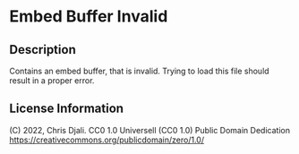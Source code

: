 # Embed Buffer Invalid

## Description

Contains an embed buffer, that is invalid. Trying to load this file should result in a proper error.

## License Information

(C) 2022, Chris Djali. CC0 1.0 Universell (CC0 1.0) Public Domain Dedication <https://creativecommons.org/publicdomain/zero/1.0/>
